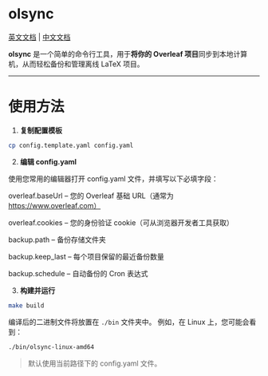 # olsync

[英文文档](./README.md) | [中文文档](./README_zh.md)

**olsync** 是一个简单的命令行工具，用于**将你的 Overleaf 项目**同步到本地计算机，从而轻松备份和管理离线 LaTeX 项目。

---

# 使用方法

1. **复制配置模板**

```bash
cp config.template.yaml config.yaml
```

2. **编辑 config.yaml**

使用您常用的编辑器打开 config.yaml 文件，并填写以下必填字段：

overleaf.baseUrl – 您的 Overleaf 基础 URL（通常为 https://www.overleaf.com）

overleaf.cookies – 您的身份验证 cookie（可从浏览器开发者工具获取）

backup.path – 备份存储文件夹

backup.keep_last – 每个项目保留的最近备份数量

backup.schedule – 自动备份的 Cron 表达式

3. **构建并运行**

```bash
make build
```

编译后的二进制文件将放置在 `./bin` 文件夹中。
例如，在 Linux 上，您可能会看到：

```bash
./bin/olsync-linux-amd64
```

> 默认使用当前路径下的 config.yaml 文件。